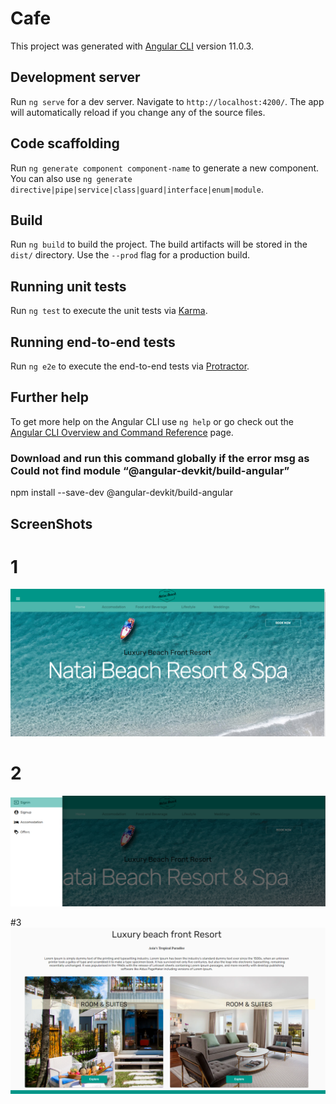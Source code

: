 # Cafe

This project was generated with [Angular CLI](https://github.com/angular/angular-cli) version 11.0.3.

## Development server

Run `ng serve` for a dev server. Navigate to `http://localhost:4200/`. The app will automatically reload if you change any of the source files.

## Code scaffolding

Run `ng generate component component-name` to generate a new component. You can also use `ng generate directive|pipe|service|class|guard|interface|enum|module`.

## Build

Run `ng build` to build the project. The build artifacts will be stored in the `dist/` directory. Use the `--prod` flag for a production build.

## Running unit tests

Run `ng test` to execute the unit tests via [Karma](https://karma-runner.github.io).

## Running end-to-end tests

Run `ng e2e` to execute the end-to-end tests via [Protractor](http://www.protractortest.org/).

## Further help

To get more help on the Angular CLI use `ng help` or go check out the [Angular CLI Overview and Command Reference](https://angular.io/cli) page.

### Download and run this command globally if the error msg as Could not find module “@angular-devkit/build-angular”

npm install --save-dev @angular-devkit/build-angular

## ScreenShots 
# 1
![Alt text](https://github.com/Jacer7/HotelApp-AngularMaterial/blob/master/src/assets/images/HotelApp.PNG?raw=true "Resort")

 # 2
![Alt text](https://github.com/Jacer7/HotelApp-AngularMaterial/blob/master/src/assets/images/HotelApp_sidebar.PNG?raw=true "Sidebar")

#3
![Alt text](https://github.com/Jacer7/HotelApp-AngularMaterial/blob/master/src/assets/images/multiplecards.PNG?raw=true "Cards")




